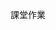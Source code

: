課堂作業

<a href="file:///C:/Users/rice/OneDrive/Documents/%E8%AA%B2%E5%A0%82%E4%BD%9C%E6%A5%AD/%E8%AA%B2%E5%A0%82%E4%BD%9C%E6%A5%AD.html"></a>

